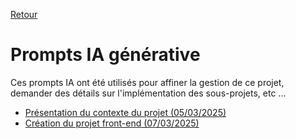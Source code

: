 [Retour](../README.md)
# Prompts IA générative
Ces prompts IA ont été utilisés pour affiner la gestion de ce projet, demander des détails sur l'implémentation des sous-projets, etc ...

- [Présentation du contexte du projet (05/03/2025)](2025-03-05-contexte-du-projet.md)
- [Création du projet front-end (07/03/2025)](2025-03-07-creation-du-projet-front-end.md)

